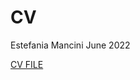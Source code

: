 CV
================
Estefania Mancini
June 2022

<a download="download" href="https://github.com/estepi/CV/blob/gh-pages/articles.pdf"> CV FILE </a>
